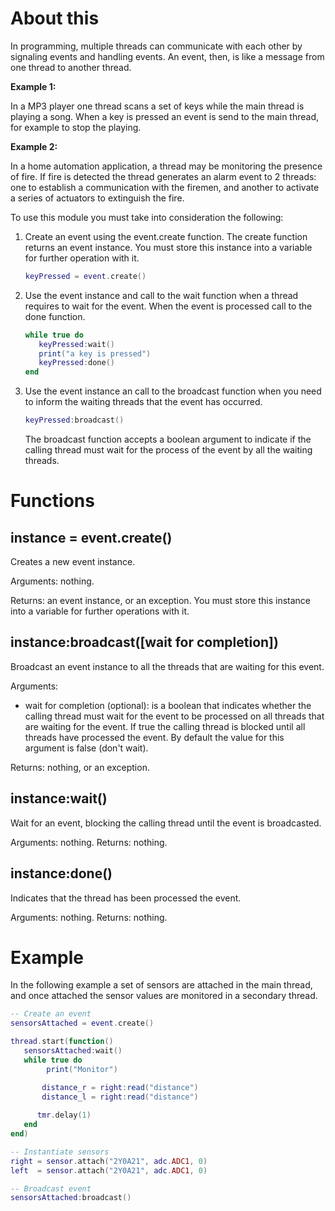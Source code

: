 # About this

In programming, multiple threads can communicate with each other by signaling events and handling events. An event, then, is like a message from one thread to another thread.

  **Example 1:**
 
  In a MP3 player one thread scans a set of keys while the main thread is playing a song. When a key is pressed an event is send to the main thread, for example to stop the playing.


  **Example 2:**

  In a home automation application, a thread may be monitoring the presence of fire. If fire is detected the thread generates an alarm event to 2 threads: one to establish a communication with the firemen, and another to activate a series of actuators to extinguish the fire.

To use this module you must take into consideration the following:

  1. Create an event using the event.create function. The create function returns an event instance. You must store this instance into a variable for further operation with it.

     ```lua
     keyPressed = event.create()
     ```

  2. Use the event instance and call to the wait function when a thread requires to wait for the event. When the event is processed call to the done function.

     ```lua
     while true do
        keyPressed:wait()
        print("a key is pressed")
        keyPressed:done()
     end
     ``` 

  3. Use the event instance an call to the broadcast function when you need to inform the waiting threads that the event has occurred.

     ```lua
     keyPressed:broadcast()
     ```

     The broadcast function accepts a boolean argument to indicate if the calling thread must wait for the process of the event by all the waiting threads.

# Functions

## instance = event.create()

Creates a new event instance.

Arguments: nothing.

Returns: an event instance, or an exception. You must store this instance into a variable for further operations with it.

## instance:broadcast([wait for completion]) 

Broadcast an event instance to all the threads that are waiting for this event.

Arguments:

* wait for completion (optional): is a boolean that indicates whether the calling thread must wait for the event to be processed on all threads that are waiting for the event. If true the calling thread is blocked until all threads have processed the event. By default the value for this argument is false (don't wait).

Returns: nothing, or an exception.

## instance:wait()

Wait for an event, blocking the calling thread until the event is broadcasted.

Arguments: nothing.
Returns: nothing.

## instance:done()

Indicates that the thread has been processed the event.

Arguments: nothing.
Returns: nothing.

# Example

In the following example a set of sensors are attached in the main thread, and once attached the sensor values are monitored in a secondary thread.

```lua
-- Create an event
sensorsAttached = event.create()

thread.start(function()
   sensorsAttached:wait()
   while true do
        print("Monitor")

       distance_r = right:read("distance")
       distance_l = right:read("distance")
   
      tmr.delay(1)
   end
end)

-- Instantiate sensors
right = sensor.attach("2Y0A21", adc.ADC1, 0)
left  = sensor.attach("2Y0A21", adc.ADC1, 0)

-- Broadcast event
sensorsAttached:broadcast()
```